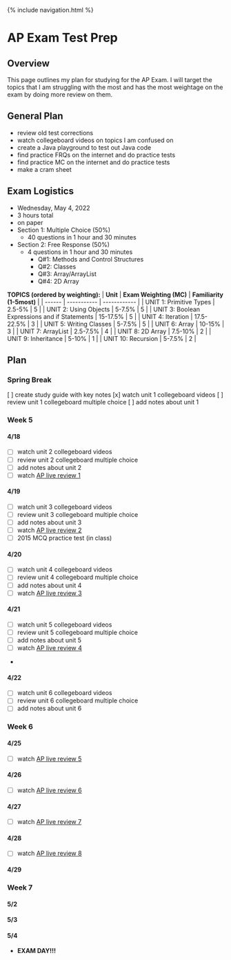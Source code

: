 {% include navigation.html %}

# AP Exam Test Prep

## Overview
This page outlines my plan for studying for the AP Exam. I will target the topics that I am struggling with the most and has the most weightage on the exam by doing more review on them.

## General Plan
- review old test corrections
- watch collegeboard videos on topics I am confused on
- create a Java playground to test out Java code
- find practice FRQs on the internet and do practice tests
- find practice MC on the internet and do practice tests
- make a cram sheet

## Exam Logistics
- Wednesday, May 4, 2022
- 3 hours total
- on paper
- Section 1: Multiple Choice (50%)
    -  40 questions in 1 hour and 30 minutes
-  Section 2: Free Response (50%)
    -  4 questions in 1 hour and 30 minutes
        -  Q#1: Methods and Control Structures
        -  Q#2: Classes
        -  Q#3: Array/ArrayList
        -  Q#4: 2D Array

**TOPICS (ordered by weighting):**
| **Unit** | **Exam Weighting (MC)** | **Familiarity (1-5most)** |
| ------ | ----------- | ------------ |
| UNIT 1: Primitive Types | 2.5-5% | 5 |
| UNIT 2: Using Objects | 5-7.5% |  5 |
| UNIT 3: Boolean Expressions and if Statements | 15-17.5% | 5 |
| UNIT 4: Iteration | 17.5-22.5% | 3 |
| UNIT 5: Writing Classes | 5-7.5% | 5 |
| UNIT 6: Array | 10-15% | 3 |
| UNIT 7: ArrayList | 2.5-7.5% | 4 |
| UNIT 8: 2D Array | 7.5-10% | 2 |
| UNIT 9: Inheritance | 5-10% | 1 |
| UNIT 10: Recursion | 5-7.5% | 2 |

## Plan

### Spring Break
[ ] create study guide with key notes
[x] watch unit 1 collegeboard videos
[ ] review unit 1 collegeboard multiple choice
[ ] add notes about unit 1

### Week 5
#### 4/18
- [ ] watch unit 2 collegeboard videos
- [ ] review unit 2 collegeboard multiple choice
- [ ] add notes about unit 2
- [ ] watch [AP live review 1](https://www.youtube.com/watch?v=-NXby4ahlnU&list=PLoGgviqq4845xKOY11PnkE7aqJC7-bYrd)

#### 4/19
- [ ] watch unit 3 collegeboard videos
- [ ] review unit 3 collegeboard multiple choice
- [ ] add notes about unit 3
- [ ] watch [AP live review 2](https://www.youtube.com/watch?v=-NXby4ahlnU&list=PLoGgviqq4845xKOY11PnkE7aqJC7-bYrd)
- [ ] 2015 MCQ practice test (in class)

#### 4/20
- [ ] watch unit 4 collegeboard videos
- [ ] review unit 4 collegeboard multiple choice
- [ ] add notes about unit 4
- [ ] watch [AP live review 3](https://www.youtube.com/watch?v=-NXby4ahlnU&list=PLoGgviqq4845xKOY11PnkE7aqJC7-bYrd)

#### 4/21
- [ ] watch unit 5 collegeboard videos
- [ ] review unit 5 collegeboard multiple choice
- [ ] add notes about unit 5
- [ ] watch [AP live review 4](https://www.youtube.com/watch?v=-NXby4ahlnU&list=PLoGgviqq4845xKOY11PnkE7aqJC7-bYrd)
- 
#### 4/22
- [ ] watch unit 6 collegeboard videos
- [ ] review unit 6 collegeboard multiple choice
- [ ] add notes about unit 6

### Week 6
#### 4/25
- [ ] watch [AP live review 5](https://www.youtube.com/watch?v=-NXby4ahlnU&list=PLoGgviqq4845xKOY11PnkE7aqJC7-bYrd)
#### 4/26
- [ ] watch [AP live review 6](https://www.youtube.com/watch?v=-NXby4ahlnU&list=PLoGgviqq4845xKOY11PnkE7aqJC7-bYrd)
#### 4/27
- [ ] watch [AP live review 7](https://www.youtube.com/watch?v=-NXby4ahlnU&list=PLoGgviqq4845xKOY11PnkE7aqJC7-bYrd)
#### 4/28
- [ ] watch [AP live review 8](https://www.youtube.com/watch?v=-NXby4ahlnU&list=PLoGgviqq4845xKOY11PnkE7aqJC7-bYrd)
#### 4/29

### Week 7
#### 5/2
#### 5/3
#### 5/4
- **EXAM DAY!!!**
